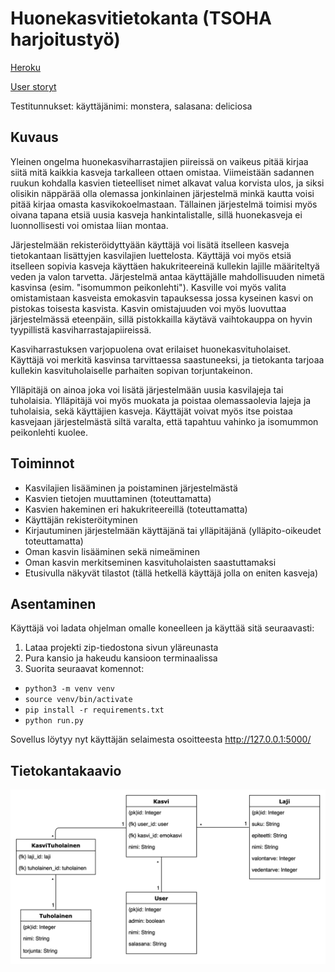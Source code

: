 # Huonekasvitietokanta (TSOHA harjoitustyö)

[Heroku](https://huonekasvitietokanta.herokuapp.com)

[User storyt](https://github.com/viltas/Huonekasvitietokanta/blob/master/documentation/userstoryt.md#user-storyt) 

Testitunnukset: käyttäjänimi: monstera, salasana: deliciosa

## Kuvaus

Yleinen ongelma huonekasviharrastajien piireissä on vaikeus pitää kirjaa siitä mitä kaikkia kasveja tarkalleen ottaen omistaa. Viimeistään sadannen ruukun kohdalla kasvien tieteelliset nimet alkavat valua korvista ulos, ja siksi olisikin näppärää olla olemassa jonkinlainen järjestelmä minkä kautta voisi pitää kirjaa omasta kasvikokoelmastaan. Tällainen järjestelmä toimisi myös oivana tapana etsiä uusia kasveja hankintalistalle, sillä huonekasveja ei luonnollisesti voi omistaa liian montaa.

Järjestelmään rekisteröidyttyään käyttäjä voi lisätä itselleen kasveja tietokantaan lisättyjen kasvilajien luettelosta. Käyttäjä voi myös etsiä itselleen sopivia kasveja käyttäen hakukriteereinä kullekin lajille määriteltyä veden ja valon tarvetta. Järjestelmä antaa käyttäjälle mahdollisuuden nimetä kasvinsa (esim. "isomummon peikonlehti"). Kasville voi myös valita omistamistaan kasveista emokasvin tapauksessa jossa kyseinen kasvi on pistokas toisesta kasvista. Kasvin omistajuuden voi myös luovuttaa järjestelmässä eteenpäin, sillä pistokkailla käytävä vaihtokauppa on hyvin tyypillistä kasviharrastajapiireissä.

Kasviharrastuksen varjopuolena ovat erilaiset huonekasvituholaiset. Käyttäjä voi merkitä kasvinsa tarvittaessa saastuneeksi, ja tietokanta tarjoaa kullekin kasvituholaiselle parhaiten sopivan torjuntakeinon.

Ylläpitäjä on ainoa joka voi lisätä järjestelmään uusia kasvilajeja tai tuholaisia. Ylläpitäjä voi myös muokata ja poistaa olemassaolevia lajeja ja tuholaisia, sekä käyttäjien kasveja. Käyttäjät voivat myös itse poistaa kasvejaan järjestelmästä siltä varalta, että tapahtuu vahinko ja isomummon peikonlehti kuolee.


## Toiminnot

- Kasvilajien lisääminen ja poistaminen järjestelmästä
- Kasvien tietojen muuttaminen (toteuttamatta)
- Kasvien hakeminen eri hakukriteereillä (toteuttamatta)
- Käyttäjän rekisteröityminen
- Kirjautuminen järjestelmään käyttäjänä tai ylläpitäjänä (ylläpito-oikeudet toteuttamatta)
- Oman kasvin lisääminen sekä nimeäminen
- Oman kasvin merkitseminen kasvituholaisten saastuttamaksi
- Etusivulla näkyvät tilastot (tällä hetkellä käyttäjä jolla on eniten kasveja)


## Asentaminen

Käyttäjä voi ladata ohjelman omalle koneelleen ja käyttää sitä seuraavasti:

1. Lataa projekti zip-tiedostona sivun yläreunasta
2. Pura kansio ja hakeudu kansioon terminaalissa
3. Suorita seuraavat komennot:
- ```python3 -m venv venv```
- ```source venv/bin/activate```
- ```pip install -r requirements.txt```
- ```python run.py```

Sovellus löytyy nyt käyttäjän selaimesta osoitteesta http://127.0.0.1:5000/



## Tietokantakaavio
![Tietokantakaavio](https://raw.githubusercontent.com/viltas/Huonekasvitietokanta/master/documentation/kasvitietokanta-kaavio.png)

